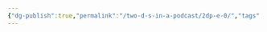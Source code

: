 ```yaml
---
{"dg-publish":true,"permalink":"/two-d-s-in-a-podcast/2dp-e-0/","tags":["2dp"],"noteIcon":""}
---
```


